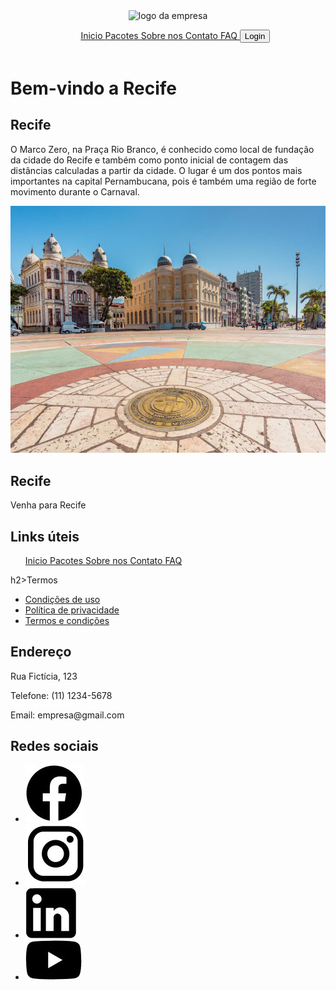 <!DOCTYPE html>
<html lang="pt-br">
<head>
  <meta charset="UTF-8">
  <meta http-equiv="X-UA-Compatible" content="IE=edge">
  <meta name="viewport" content="width=device-width, initial-scale=1.0">
  <link rel="stylesheet" href="style.css">
  <title>Recife</title> 
</head>
<body>
  <header>
    <img src="logo.png" alt= "logo da empresa">
    <nav>
      <ul>
        <a href="inicio.html">Inicio </a>
        <a href="pacotes.html"> Pacotes </a>
        <a href="sobrenos.html"> Sobre nos </a>
        <a href="contato.html"> Contato </a>
        <a href="faq.html"> FAQ </a>
        <a href= "login.html"><button>Login</button></a>
      </ul>
    </nav>
  </header>
  <main>
    <h1>Bem-vindo a Recife</h1>
    <section>
      <h2>Recife</h2>
      <p>O Marco Zero, na Praça Rio Branco, é conhecido como local de fundação da cidade do Recife e também como ponto inicial de contagem das distâncias calculadas a partir da cidade. O lugar é um dos pontos mais importantes na capital Pernambucana, pois é também uma região de forte movimento durante o Carnaval. </p>
      <img src="recife.jpg" alt="foto do marco zero">
    </section>
  </main>
  <footer>
    <div>
        <h2>Recife</h2>
        <p>Venha para Recife</p>
    </div>
    <div>
        <h2>Links úteis</h2>
        <ul>
          <a href="inicio.html">Inicio </a>
          <a href="pacotes.html"> Pacotes </a>
          <a href="sobre_nos.html"> Sobre nos </a>
          <a href="contato.html"> Contato </a>
          <a href="faq.html"> FAQ </a>
        </ul>
    </div>
    <div>
      h2>Termos</h2>
      <ul>
          <li><a href="condicoesdeuso">Condições de uso</a></li>
          <li><a href="politicadeprivacidade">Política de privacidade</a></li>
          <li><a href="termosecondicoes">Termos e condições</a></li>
      </ul>
    </div>
    <div>
        <h2>Endereço</h2>
        <p>Rua Fictícia, 123</p>
        <p>Telefone: (11) 1234-5678</p>
        <p>Email: empresa@gmail.com</p>
    </div>
    <div>
      <h2>Redes sociais</h2>
      <ul>
          <li><a href="https://www.facebook.com/?locale=pt_BR"><img src="iconfacebook.jpeg" alt="Ícone do Facebook"></a></li>
          <li><a href="https://www.instagram.com"><img src="iconinstagram.jpeg" alt="Ícone do Instagram"></a></li>
          <li><a href="https://www.linkedin.com/home"><img src="iconlinkledin.jpeg" alt="Ícone do Linkledin"></a></li>
          <li><a href="https://www.youtube.com/"><img src="iconyoutube.jpeg" alt="Ícone do Youtube"></a></li>
      </ul>
  </div>
</footer>
</body>
</html>
